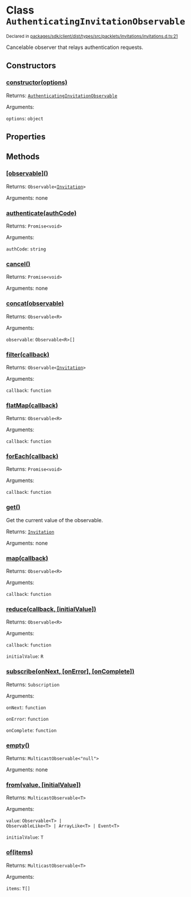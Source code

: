 # Class `AuthenticatingInvitationObservable`
<sub>Declared in [packages/sdk/client/dist/types/src/packlets/invitations/invitations.d.ts:21]()</sub>


Cancelable observer that relays authentication requests.


## Constructors
### [constructor(options)]()



Returns: <code>[AuthenticatingInvitationObservable](/api/@dxos/react-client/classes/AuthenticatingInvitationObservable)</code>

Arguments: 

`options`: <code>object</code>


## Properties


## Methods
### [\[observable\]()]()



Returns: <code>Observable&lt;[Invitation](/api/@dxos/react-client/interfaces/Invitation)&gt;</code>

Arguments: none

### [authenticate(authCode)]()



Returns: <code>Promise&lt;void&gt;</code>

Arguments: 

`authCode`: <code>string</code>

### [cancel()]()



Returns: <code>Promise&lt;void&gt;</code>

Arguments: none

### [concat(observable)]()



Returns: <code>Observable&lt;R&gt;</code>

Arguments: 

`observable`: <code>Observable&lt;R&gt;[]</code>

### [filter(callback)]()



Returns: <code>Observable&lt;[Invitation](/api/@dxos/react-client/interfaces/Invitation)&gt;</code>

Arguments: 

`callback`: <code>function</code>

### [flatMap(callback)]()



Returns: <code>Observable&lt;R&gt;</code>

Arguments: 

`callback`: <code>function</code>

### [forEach(callback)]()



Returns: <code>Promise&lt;void&gt;</code>

Arguments: 

`callback`: <code>function</code>

### [get()]()



Get the current value of the observable.


Returns: <code>[Invitation](/api/@dxos/react-client/interfaces/Invitation)</code>

Arguments: none

### [map(callback)]()



Returns: <code>Observable&lt;R&gt;</code>

Arguments: 

`callback`: <code>function</code>

### [reduce(callback, \[initialValue\])]()



Returns: <code>Observable&lt;R&gt;</code>

Arguments: 

`callback`: <code>function</code>

`initialValue`: <code>R</code>

### [subscribe(onNext, \[onError\], \[onComplete\])]()



Returns: <code>Subscription</code>

Arguments: 

`onNext`: <code>function</code>

`onError`: <code>function</code>

`onComplete`: <code>function</code>

### [empty()]()



Returns: <code>MulticastObservable&lt;"null"&gt;</code>

Arguments: none

### [from(value, \[initialValue\])]()



Returns: <code>MulticastObservable&lt;T&gt;</code>

Arguments: 

`value`: <code>Observable&lt;T&gt; | ObservableLike&lt;T&gt; | ArrayLike&lt;T&gt; | Event&lt;T&gt;</code>

`initialValue`: <code>T</code>

### [of(items)]()



Returns: <code>MulticastObservable&lt;T&gt;</code>

Arguments: 

`items`: <code>T[]</code>
